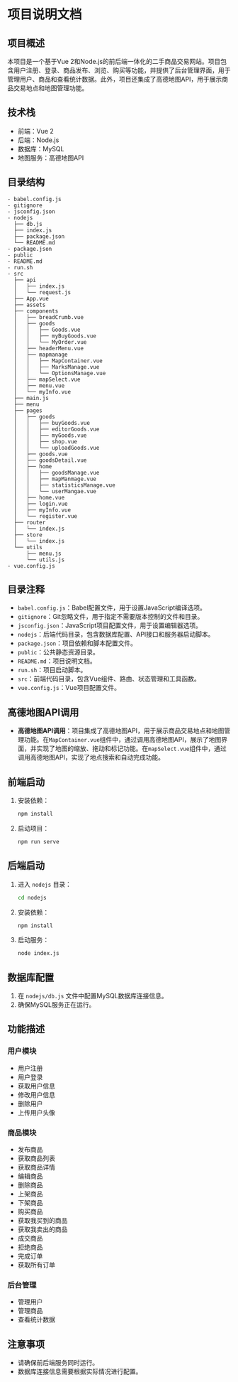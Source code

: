 # 项目说明文档

## 项目概述

本项目是一个基于Vue 2和Node.js的前后端一体化的二手商品交易网站。项目包含用户注册、登录、商品发布、浏览、购买等功能，并提供了后台管理界面，用于管理用户、商品和查看统计数据。此外，项目还集成了高德地图API，用于展示商品交易地点和地图管理功能。

## 技术栈

- 前端：Vue 2
- 后端：Node.js
- 数据库：MySQL
- 地图服务：高德地图API

## 目录结构

```
- babel.config.js
- gitignore
- jsconfig.json
- nodejs
  ├── db.js
  ├── index.js
  ├── package.json
  └── README.md
- package.json
- public
- README.md
- run.sh
- src
  ├── api
  │   ├── index.js
  │   └── request.js
  ├── App.vue
  ├── assets
  ├── components
  │   ├── breadCrumb.vue
  │   ├── goods
  │   │   ├── Goods.vue
  │   │   ├── myBuyGoods.vue
  │   │   └── MyOrder.vue
  │   ├── headerMenu.vue
  │   ├── mapmanage
  │   │   ├── MapContainer.vue
  │   │   ├── MarksManage.vue
  │   │   └── OptionsManage.vue
  │   ├── mapSelect.vue
  │   ├── menu.vue
  │   └── myInfo.vue
  ├── main.js
  ├── menu
  ├── pages
  │   ├── goods
  │   │   ├── buyGoods.vue
  │   │   ├── editorGoods.vue
  │   │   ├── myGoods.vue
  │   │   ├── shop.vue
  │   │   └── uploadGoods.vue
  │   ├── goods.vue
  │   ├── goodsDetail.vue
  │   ├── home
  │   │   ├── goodsManage.vue
  │   │   ├── mapManmage.vue
  │   │   ├── statisticsManage.vue
  │   │   └── userMangae.vue
  │   ├── home.vue
  │   ├── login.vue
  │   ├── myInfo.vue
  │   └── register.vue
  ├── router
  │   └── index.js
  ├── store
  │   └── index.js
  └── utils
      ├── menu.js
      └── utils.js
- vue.config.js
```

## 目录注释

- `babel.config.js`：Babel配置文件，用于设置JavaScript编译选项。
- `gitignore`：Git忽略文件，用于指定不需要版本控制的文件和目录。
- `jsconfig.json`：JavaScript项目配置文件，用于设置编辑器选项。
- `nodejs`：后端代码目录，包含数据库配置、API接口和服务器启动脚本。
- `package.json`：项目依赖和脚本配置文件。
- `public`：公共静态资源目录。
- `README.md`：项目说明文档。
- `run.sh`：项目启动脚本。
- `src`：前端代码目录，包含Vue组件、路由、状态管理和工具函数。
- `vue.config.js`：Vue项目配置文件。

## 高德地图API调用

- **高德地图API调用**：项目集成了高德地图API，用于展示商品交易地点和地图管理功能。在`MapContainer.vue`组件中，通过调用高德地图API，展示了地图界面，并实现了地图的缩放、拖动和标记功能。在`mapSelect.vue`组件中，通过调用高德地图API，实现了地点搜索和自动完成功能。

## 前端启动

1. 安装依赖：
   ```bash
   npm install
   ```
2. 启动项目：
   ```bash
   npm run serve
   ```

## 后端启动

1. 进入 `nodejs` 目录：
   ```bash
   cd nodejs
   ```
2. 安装依赖：
   ```bash
   npm install
   ```
3. 启动服务：
   ```bash
   node index.js
   ```

## 数据库配置

1. 在 `nodejs/db.js` 文件中配置MySQL数据库连接信息。
2. 确保MySQL服务正在运行。

## 功能描述

### 用户模块

- 用户注册
- 用户登录
- 获取用户信息
- 修改用户信息
- 删除用户
- 上传用户头像

### 商品模块

- 发布商品
- 获取商品列表
- 获取商品详情
- 编辑商品
- 删除商品
- 上架商品
- 下架商品
- 购买商品
- 获取我买到的商品
- 获取我卖出的商品
- 成交商品
- 拒绝商品
- 完成订单
- 获取所有订单

### 后台管理

- 管理用户
- 管理商品
- 查看统计数据

## 注意事项

- 请确保前后端服务同时运行。
- 数据库连接信息需要根据实际情况进行配置。
